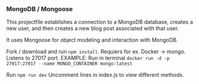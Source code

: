 ### MongoDB / Mongoose

This projectfile establishes a connection to a MongoDB database,
creates a new user, and then creates a new blog post associated with that user.

It uses Mongoose for object modeling and interaction with MongoDB.

Fork / download and run `npm install`.
Requiers for ex. Docker -> mongo. Listens to 27017 port.
EXAMPLE: Run in terminal `docker run -d -p 27017:27017 --name MONGO_CONTAINER mongo:latest`

Run `npm run dev`
Uncomment lines in index.js to view different methods.
